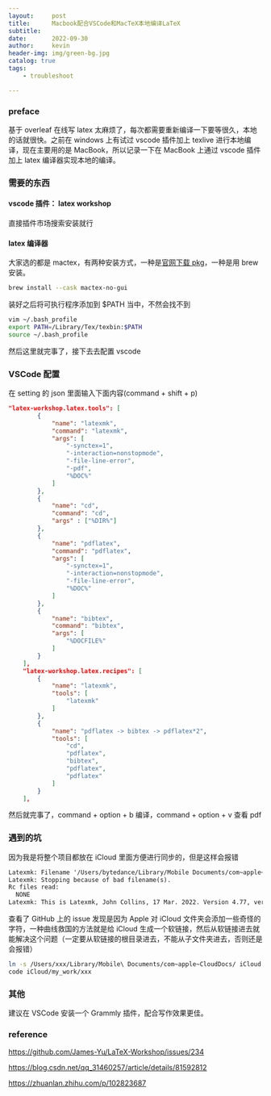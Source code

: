 ```yaml
---
layout:     post
title:      Macbook配合VSCode和MacTeX本地编译LaTeX
subtitle:   
date:       2022-09-30
author:     kevin
header-img: img/green-bg.jpg
catalog: true
tags:
    - troubleshoot

---
```




### preface



基于 overleaf 在线写 latex 太麻烦了，每次都需要重新编译一下要等很久，本地的话就很快。之前在 windows 上有试过 vscode 插件加上 texlive 进行本地编译，现在主要用的是 MacBook，所以记录一下在 MacBook 上通过 vscode 插件加上 latex 编译器实现本地的编译。



### 需要的东西



#### vscode 插件： latex workshop

直接插件市场搜索安装就行

#### latex 编译器

大家选的都是 mactex，有两种安装方式，一种是[官网下载 pkg](https://media.icml.cc/Conferences/CVPR2023/cvpr2023-author_kit-v1_1-1.zip)，一种是用 brew 安装。

```bash
brew install --cask mactex-no-gui
```

装好之后将可执行程序添加到 $PATH 当中，不然会找不到

```bash
vim ~/.bash_profile
export PATH=/Library/Tex/texbin:$PATH
source ~/.bash_profile
```

然后这里就完事了，接下去去配置 vscode



### VSCode 配置



在 setting 的 json 里面输入下面内容(command + shift + p)

```json
"latex-workshop.latex.tools": [
        {
            "name": "latexmk",
            "command": "latexmk",
            "args": [
                "-synctex=1",
                "-interaction=nonstopmode",
                "-file-line-error",
                "-pdf",
                "%DOC%"
            ]
        },
        {
            "name": "cd",
            "command": "cd",
            "args" : ["%DIR%"]
        },
        {
            "name": "pdflatex",
            "command": "pdflatex",
            "args": [
                "-synctex=1",
                "-interaction=nonstopmode",
                "-file-line-error",
                "%DOC%"
            ]
        },
        {
            "name": "bibtex",
            "command": "bibtex",
            "args": [
                "%DOCFILE%"
            ]
        }
    ],
    "latex-workshop.latex.recipes": [
        {
            "name": "latexmk",
            "tools": [
                "latexmk"
            ]
        },
        {
            "name": "pdflatex -> bibtex -> pdflatex*2",
            "tools": [
                "cd",
                "pdflatex",
                "bibtex",
                "pdflatex",
                "pdflatex"
            ]
        }
    ],
```

然后就完事了，command + option + b 编译，command + option + v 查看 pdf



### 遇到的坑



因为我是将整个项目都放在 iCloud 里面方便进行同步的，但是这样会报错

```txt
Latexmk: Filename '/Users/bytedance/Library/Mobile Documents/com~apple~CloudDocs/my_work/CrossDataset/cvpr2023-author_kit-v1_1-1/latex/PaperForReview' contains character not allowed for TeX file.
Latexmk: Stopping because of bad filename(s).
Rc files read:
  NONE
Latexmk: This is Latexmk, John Collins, 17 Mar. 2022. Version 4.77, version: 4.77.

```

查看了 GitHub 上的 issue 发现是因为 Apple 对 iCloud 文件夹会添加一些奇怪的字符，一种曲线救国的方法就是给 iCloud 生成一个软链接，然后从软链接进去就能解决这个问题（一定要从软链接的根目录进去，不能从子文件夹进去，否则还是会报错）

```bash
ln -s /Users/xxx/Library/Mobile\ Documents/com~apple~CloudDocs/ iCloud
code iCloud/my_work/xxx
```

### 其他



建议在 VSCode 安装一个 Grammly 插件，配合写作效果更佳。

### reference



https://github.com/James-Yu/LaTeX-Workshop/issues/234

https://blog.csdn.net/qq_31460257/article/details/81592812

https://zhuanlan.zhihu.com/p/102823687